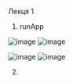 Лекця 1

1. runApp

![image](https://github.com/user-attachments/assets/5618e667-208f-4c9d-8413-660dcfc32c44)
![image](https://github.com/user-attachments/assets/decb0f51-0932-4a0a-bcbd-42490282b388)

![image](https://github.com/user-attachments/assets/0ce9300b-e79e-48bc-b055-711720c4c104)
![image](https://github.com/user-attachments/assets/f307861c-e9c2-471f-b830-806fefb4e29b)

2. 

